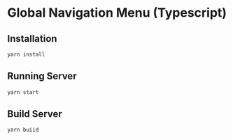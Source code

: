 # Global Navigation Menu (Typescript)

## Installation

```bash
yarn install
```

## Running Server

```bash
yarn start
```

## Build Server

```bash
yarn buiid
```
